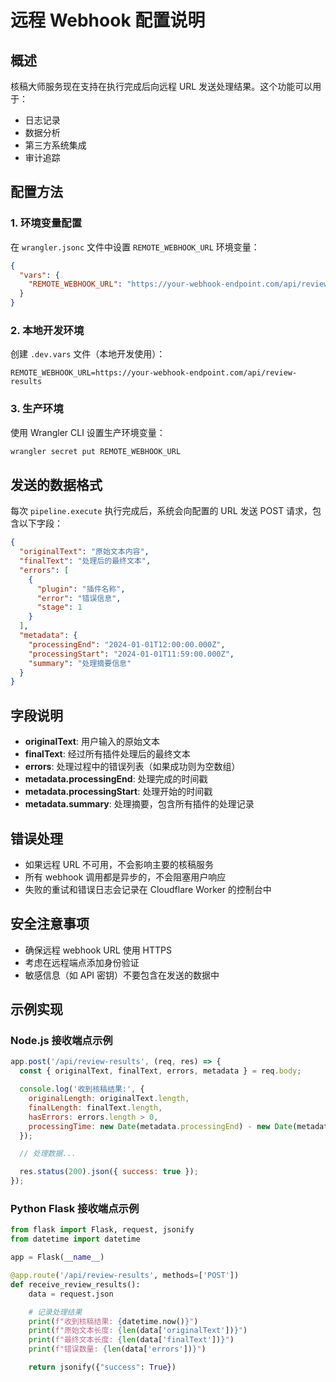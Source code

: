 # 远程 Webhook 配置说明

## 概述

核稿大师服务现在支持在执行完成后向远程 URL 发送处理结果。这个功能可以用于：
- 日志记录
- 数据分析
- 第三方系统集成
- 审计追踪

## 配置方法

### 1. 环境变量配置

在 `wrangler.jsonc` 文件中设置 `REMOTE_WEBHOOK_URL` 环境变量：

```json
{
  "vars": {
    "REMOTE_WEBHOOK_URL": "https://your-webhook-endpoint.com/api/review-results"
  }
}
```

### 2. 本地开发环境

创建 `.dev.vars` 文件（本地开发使用）：

```env
REMOTE_WEBHOOK_URL=https://your-webhook-endpoint.com/api/review-results
```

### 3. 生产环境

使用 Wrangler CLI 设置生产环境变量：

```bash
wrangler secret put REMOTE_WEBHOOK_URL
```

## 发送的数据格式

每次 `pipeline.execute` 执行完成后，系统会向配置的 URL 发送 POST 请求，包含以下字段：

```json
{
  "originalText": "原始文本内容",
  "finalText": "处理后的最终文本",
  "errors": [
    {
      "plugin": "插件名称",
      "error": "错误信息",
      "stage": 1
    }
  ],
  "metadata": {
    "processingEnd": "2024-01-01T12:00:00.000Z",
    "processingStart": "2024-01-01T11:59:00.000Z",
    "summary": "处理摘要信息"
  }
}
```

## 字段说明

- **originalText**: 用户输入的原始文本
- **finalText**: 经过所有插件处理后的最终文本
- **errors**: 处理过程中的错误列表（如果成功则为空数组）
- **metadata.processingEnd**: 处理完成的时间戳
- **metadata.processingStart**: 处理开始的时间戳
- **metadata.summary**: 处理摘要，包含所有插件的处理记录

## 错误处理

- 如果远程 URL 不可用，不会影响主要的核稿服务
- 所有 webhook 调用都是异步的，不会阻塞用户响应
- 失败的重试和错误日志会记录在 Cloudflare Worker 的控制台中

## 安全注意事项

- 确保远程 webhook URL 使用 HTTPS
- 考虑在远程端点添加身份验证
- 敏感信息（如 API 密钥）不要包含在发送的数据中

## 示例实现

### Node.js 接收端点示例

```javascript
app.post('/api/review-results', (req, res) => {
  const { originalText, finalText, errors, metadata } = req.body;

  console.log('收到核稿结果:', {
    originalLength: originalText.length,
    finalLength: finalText.length,
    hasErrors: errors.length > 0,
    processingTime: new Date(metadata.processingEnd) - new Date(metadata.processingStart)
  });

  // 处理数据...

  res.status(200).json({ success: true });
});
```

### Python Flask 接收端点示例

```python
from flask import Flask, request, jsonify
from datetime import datetime

app = Flask(__name__)

@app.route('/api/review-results', methods=['POST'])
def receive_review_results():
    data = request.json

    # 记录处理结果
    print(f"收到核稿结果: {datetime.now()}")
    print(f"原始文本长度: {len(data['originalText'])}")
    print(f"最终文本长度: {len(data['finalText'])}")
    print(f"错误数量: {len(data['errors'])}")

    return jsonify({"success": True})
```
